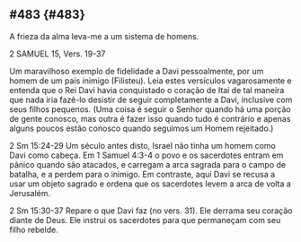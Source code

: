 ## #483 {#483}

A frieza da alma leva-me a um sistema de homens.

2 SAMUEL 15, Vers. 19-37

Um maravilhoso exemplo de fidelidade a Davi pessoalmente, por um homem de um país inimigo (Filisteu). Leia estes versículos vagarosamente e entenda que o Rei Davi havia conquistado o coração de Itai de tal maneira que nada iria fazê-lo desistir de seguir completamente a Davi, inclusive com seus filhos pequenos. (Uma coisa é seguir o Senhor quando há uma porção de gente conosco, mas outra é fazer isso quando tudo é contrário e apenas alguns poucos estão conosco quando seguimos um Homem rejeitado.)

2 Sm 15:24-29 Um século antes disto, Israel não tinha um homem como Davi como cabeça. Em 1 Samuel 4:3-4 o povo e os sacerdotes entram em pânico quando são atacados, e carregam a arca sagrada para o campo de batalha, e a perdem para o inimigo. Em contraste, aqui Davi se recusa a usar um objeto sagrado e ordena que os sacerdotes levem a arca de volta a Jerusalém.

2 Sm 15:30-37 Repare o que Davi faz (no vers. 31). Ele derrama seu coração diante de Deus. Ele instrui os sacerdotes para que permaneçam com seu filho rebelde.